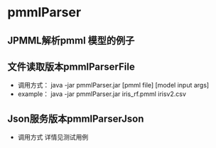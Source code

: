 # pmmlParser
## JPMML解析pmml 模型的例子
## 文件读取版本pmmlParserFile
- 调用方式：
  java -jar pmmlParser.jar [pmml file] [model input args] <br/>
- example：
  java -jar pmmlParser.jar iris_rf.pmml irisv2.csv

## Json服务版本pmmlParserJson
- 调用方式
  详情见测试用例